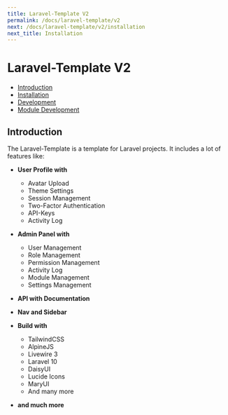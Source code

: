 ```yaml
---
title: Laravel-Template V2
permalink: /docs/laravel-template/v2
next: /docs/laravel-template/v2/installation
next_title: Installation
---
```


# Laravel-Template V2

- <a href="/docs/laravel-template/v2/" wire:navigate>Introduction</a>
- <a href="/docs/laravel-template/v2/installation" wire:navigate>Installation</a>
- <a href="/docs/laravel-template/v2/development" wire:navigate>Development</a>
- <a href="/docs/laravel-template/v2/module-development" wire:navigate>Module Development</a>

## Introduction

The Laravel-Template is a template for Laravel projects. It includes a lot of features like:

- **User Profile with**
    - Avatar Upload
    - Theme Settings
    - Session Management
    - Two-Factor Authentication
    - API-Keys
    - Activity Log

- **Admin Panel with**
    - User Management
    - Role Management
    - Permission Management
    - Activity Log
    - Module Management
    - Settings Management

- **API with Documentation**
- **Nav and Sidebar**
- **Build with**
    - TailwindCSS
    - AlpineJS
    - Livewire 3
    - Laravel 10
    - DaisyUI
    - Lucide Icons
    - MaryUI
    - And many more
- **and much more**
